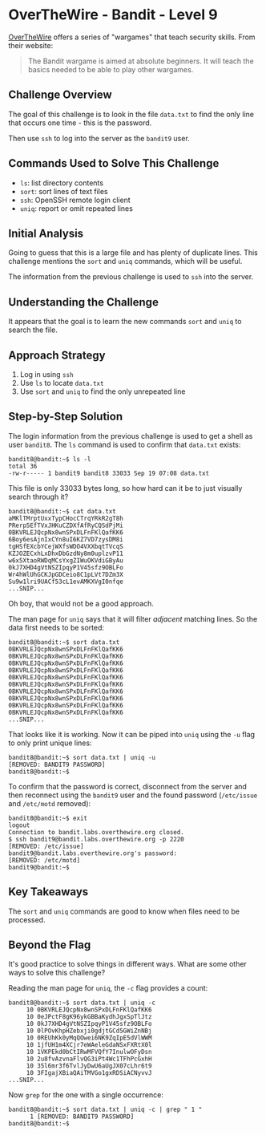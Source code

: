 # OverTheWire - Bandit - Level 9

[OverTheWire](https://overthewire.org) offers a series of "wargames" that teach
security skills. From their website:

> The Bandit wargame is aimed at absolute beginners. It will teach the basics
> needed to be able to play other wargames.

## Challenge Overview

The goal of this challenge is to look in the file `data.txt` to find the only
line that occurs one time - this is the password.

Then use `ssh` to log into the server as the `bandit9` user.

## Commands Used to Solve This Challenge

- `ls`: list directory contents
- `sort`: sort lines of text files
- `ssh`: OpenSSH remote login client
- `uniq`: report or omit repeated lines

## Initial Analysis

Going to guess that this is a large file and has plenty of duplicate lines. This
challenge mentions the `sort` and `uniq` commands, which will be useful.

The information from the previous challenge is used to `ssh` into the server.

## Understanding the Challenge

It appears that the goal is to learn the new commands `sort` and `uniq` to
search the file.

## Approach Strategy

1. Log in using `ssh`
1. Use `ls` to locate `data.txt`
1. Use `sort` and `uniq` to find the only unrepeated line

## Step-by-Step Solution

The login information from the previous challenge is used to get a shell as user
`bandit8`. The `ls` command is used to confirm that `data.txt` exists:

```
bandit8@bandit:~$ ls -l
total 36
-rw-r----- 1 bandit9 bandit8 33033 Sep 19 07:08 data.txt
```

This file is only 33033 bytes long, so how hard can it be to just visually
search through it?

```
bandit8@bandit:~$ cat data.txt
aMKlTMrptUxxTypCHocCTrqYRkR2gT8h
PRerp5EfTVxJHKuCZDXfAfRyCQSdPjMi
0BKVRLEJQcpNx8wnSPxDLFnFKlQafKK6
6Boy6esAjnIxCYn8uI6KZ7VD7zysDM8i
tgHSfEXcbYCejWXfsWDO4VXXbqtTVcqS
KZJOZECxhLxDhxDbGzdNy8m0uplzvP11
w6x5XtaoRWDqMCsYxgZIWuOKVdiGByAu
0kJ7XHD4gVtNSZIpqyP1V45sfz9OBLFo
Wr4hWlUhGCKJpGDCeio8C1pLVt7DZm3X
Su9w1lri9UACf53cL1evAMKXVgI0nfqe
...SNIP...
```

Oh boy, that would not be a good approach.

The man page for `uniq` says that it will filter _adjacent_ matching lines. So
the data first needs to be sorted:

```
bandit8@bandit:~$ sort data.txt
0BKVRLEJQcpNx8wnSPxDLFnFKlQafKK6
0BKVRLEJQcpNx8wnSPxDLFnFKlQafKK6
0BKVRLEJQcpNx8wnSPxDLFnFKlQafKK6
0BKVRLEJQcpNx8wnSPxDLFnFKlQafKK6
0BKVRLEJQcpNx8wnSPxDLFnFKlQafKK6
0BKVRLEJQcpNx8wnSPxDLFnFKlQafKK6
0BKVRLEJQcpNx8wnSPxDLFnFKlQafKK6
0BKVRLEJQcpNx8wnSPxDLFnFKlQafKK6
0BKVRLEJQcpNx8wnSPxDLFnFKlQafKK6
0BKVRLEJQcpNx8wnSPxDLFnFKlQafKK6
...SNIP...
```

That looks like it is working. Now it can be piped into `uniq` using the `-u`
flag to only print unique lines:

```
bandit8@bandit:~$ sort data.txt | uniq -u
[REMOVED: BANDIT9 PASSWORD]
bandit8@bandit:~$
```

To confirm that the password is correct, disconnect from the server and then
reconnect using the `bandit9` user and the found password (`/etc/issue` and
`/etc/motd` removed):

```
bandit8@bandit:~$ exit
logout
Connection to bandit.labs.overthewire.org closed.
$ ssh bandit9@bandit.labs.overthewire.org -p 2220
[REMOVED: /etc/issue]
bandit9@bandit.labs.overthewire.org's password:
[REMOVED: /etc/motd]
bandit9@bandit:~$
```

## Key Takeaways

The `sort` and `uniq` commands are good to know when files need to be processed.

## Beyond the Flag

It's good practice to solve things in different ways. What are some other ways
to solve this challenge?

Reading the man page for `uniq`, the `-c` flag provides a count:

```
bandit8@bandit:~$ sort data.txt | uniq -c
     10 0BKVRLEJQcpNx8wnSPxDLFnFKlQafKK6
     10 0eJPctF8gK96ykGBBaKydhJgxSpTlJtz
     10 0kJ7XHD4gVtNSZIpqyP1V45sfz9OBLFo
     10 0lPOvKhpHZebxji0gdjtGCd5GWiZnNBj
     10 0REUhKk0yMqQOwei6NK9ZqIpE5dVlWWM
     10 1jfUH1m4XCjr7eWAeleGdaNSxFXRtX0l
     10 1VKPEkd0bCtIRwMFVQfY7InulwOFyDsn
     10 2u8fvAzvnaFlvQG3iPt4Wc1TFhPcGxhH
     10 35l6mr3f6TvlJyDwU6aUgJX07cLhr6t9
     10 3FIgajXBiaQAiTMVGo1gxRDSiACNyvvJ
...SNIP...
```

Now `grep` for the one with a single occurrence:

```
bandit8@bandit:~$ sort data.txt | uniq -c | grep " 1 "
      1 [REMOVED: BANDIT9 PASSWORD]
bandit8@bandit:~$
```
